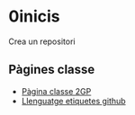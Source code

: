# 0inicis
Crea un repositori

## Pàgines classe
* [Pàgina classe 2GP](http://arquesm.github.io/2GP/)
* [Llenguatge etiquetes github](https://github.com/adam-p/markdown-here/wiki/Markdown-Cheatsheet)
